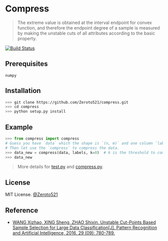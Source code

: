 # Compress

> The extreme value is obtained at the interval endpoint for convex function, and therefore the endpoint degree of a sample is measured by making the unstable cuts of all attributes according to the basic property.

[![Build Status](https://travis-ci.com/Zeroto521/compress.svg?branch=master)](https://travis-ci.com/Zeroto521/compress)

## Prerequisites

`numpy`

## Installation

```bash
>>> git clone https://github.com/Zeroto521/compress.git
>>> cd compress
>>> python setup.py install
```

## Example

```python
>>> from compress import compress
# Guess you have `data` which the shape is `(n, m)` and one column `labels` which the shape is `(n, 1)`.
# Then let use the `compress` to compress the data.
>>> data_new = compress(data, labels, k=0)  # k is the threshold to compress data
>>> data_new
```

> More details for [test.py](test.py) and [compress.py](compress.py).

## License

MIT License. [@Zeroto521](https://github.com/Zeroto521)

## Reference

-   [WANG Xizhao, XING Sheng, ZHAO Shixin. Unstable Cut-Points Based Sample Selection for Large Data Classification[J]. Pattern Recognition and Artificial Intelligence, 2016, 29 (09): 780-789.](https://kns.cnki.net/KCMS/detail/detail.aspx?dbcode=CJFQ&filename=MSSB201609002)
